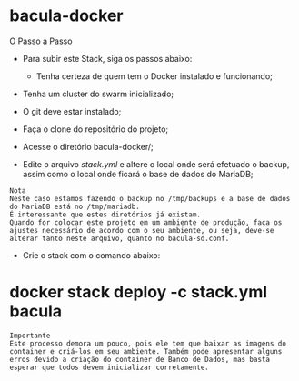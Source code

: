 # bacula-docker

O Passo a Passo

- Para subir este Stack, siga os passos abaixo:

    - Tenha certeza de quem tem o Docker instalado e funcionando;
 - Tenha um cluster do swarm inicializado;
 - O git deve estar instalado;
 - Faça o clone do repositório do projeto;
 - Acesse o diretório bacula-docker/;
 - Edite o arquivo *stack.yml* e altere o local onde será efetuado o backup, assim como o local onde ficará o base de dados do MariaDB;

```
Nota
Neste caso estamos fazendo o backup no /tmp/backups e a base de dados do MariaDB está no /tmp/mariadb.
É interessante que estes diretórios já existam.
Quando for colocar este projeto em um ambiente de produção, faça os ajustes necessário de acordo com o seu ambiente, ou seja, deve-se alterar tanto neste arquivo, quanto no bacula-sd.conf.

```

- Crie o stack com o comando abaixo:

# docker stack deploy -c stack.yml bacula

```
Importante
Este processo demora um pouco, pois ele tem que baixar as imagens do container e criá-los em seu ambiente. Também pode apresentar alguns erros devido a criação do container de Banco de Dados, mas basta esperar que todos devem inicializar corretamente.

```